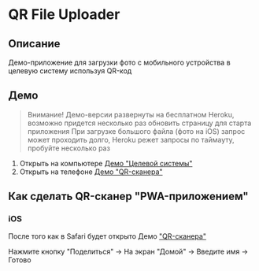 # QR File Uploader

## Описание
Демо-приложение для загрузки фото с мобильного устройства в целевую систему используя QR-код

## Демо

> Внимание! Демо-версии развернуты на бесплатном Heroku, 
> возможно придется несколько раз обновить страницу для старта приложения
> При загрузке большого файла (фото на iOS) запрос может проходить долго, 
> Heroku режет запросы по таймауту, пробуйте несколько раз

1. Открыть на компьютере [Демо "Целевой системы"](https://qrdp-doc-system.herokuapp.com)
2. Открыть на телефоне [Демо "QR-сканера"](https://qrdp-qr-scanner.herokuapp.com)

## Как сделать QR-сканер "PWA-приложением"
### iOS
После того как в Safari будет открыто Демо ["QR-сканера"](https://qrdp-qr-scanner.herokuapp.com)

Нажмите кнопку "Поделиться" -> На экран "Домой" -> Введите имя -> Готово
